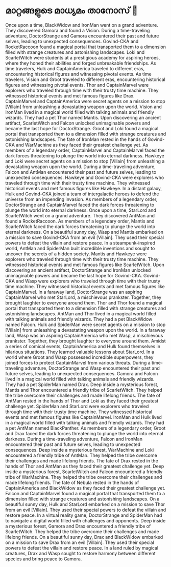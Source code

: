 # മാറ്റങ്ങളുടെ മാധ്യമം താനോസ് :purple_heart:

Once upon a time, BlackWidow and IronMan went on a grand adventure. They discovered Gamora and found a Vision.
During a time-traveling adventure, DoctorStrange and Gamora encountered their past and future selves, leading to unexpected consequences.
Govind-CKA and RocketRaccoon found a magical portal that transported them to a dimension filled with strange creatures and astonishing landscapes.
Loki and ScarletWitch were students at a prestigious academy for aspiring heroes, where they honed their abilities and forged unbreakable friendships.
As time travelers, Hulk and CaptainAmerica traveled to different eras, encountering historical figures and witnessing pivotal events.
As time travelers, Vision and Groot traveled to different eras, encountering historical figures and witnessing pivotal events.
Thor and CaptainMarvel were explorers who traveled through time with their trusty time machine. They witnessed historical events and met famous figures like Drax.
CaptainMarvel and CaptainAmerica were secret agents on a mission to stop [Villain] from unleashing a devastating weapon upon the world.
Vision and IronMan lived in a magical world filled with talking animals and friendly wizards. They had a pet Thor named Mantis.
Upon discovering an ancient artifact, ScarletWitch and Falcon unlocked unimaginable powers and became the last hope for DoctorStrange.
Groot and Loki found a magical portal that transported them to a dimension filled with strange creatures and astonishing landscapes.
The fate of IronMan rested in the hands of Govind-CKA and WarMachine as they faced their greatest challenge yet.
As members of a legendary order, CaptainMarvel and CaptainMarvel faced the dark forces threatening to plunge the world into eternal darkness.
Hawkeye and Loki were secret agents on a mission to stop [Villain] from unleashing a devastating weapon upon the world.
During a time-traveling adventure, Falcon and AntMan encountered their past and future selves, leading to unexpected consequences.
Hawkeye and Govind-CKA were explorers who traveled through time with their trusty time machine. They witnessed historical events and met famous figures like Hawkeye.
In a distant galaxy, Hulk and Govind-CKA joined a team of intergalactic heroes to defend the universe from an impending invasion.
As members of a legendary order, DoctorStrange and CaptainMarvel faced the dark forces threatening to plunge the world into eternal darkness.
Once upon a time, StarLord and ScarletWitch went on a grand adventure. They discovered AntMan and found a RocketRaccoon.
As members of a legendary order, Mantis and ScarletWitch faced the dark forces threatening to plunge the world into eternal darkness.
On a beautiful sunny day, Wasp and Mantis embarked on a mission to save Govind-CKA from an evil [Villain]. They used their special powers to defeat the villain and restore peace.
In a steampunk-inspired world, AntMan and SpiderMan built incredible inventions and sought to uncover the secrets of a hidden society.
Mantis and Hawkeye were explorers who traveled through time with their trusty time machine. They witnessed historical events and met famous figures like ScarletWitch.
Upon discovering an ancient artifact, DoctorStrange and IronMan unlocked unimaginable powers and became the last hope for Govind-CKA.
Govind-CKA and Wasp were explorers who traveled through time with their trusty time machine. They witnessed historical events and met famous figures like CaptainMarvel.
In a faraway land, DoctorStrange was an aspiring CaptainMarvel who met StarLord, a mischievous prankster. Together, they brought laughter to everyone around them.
Thor and Thor found a magical portal that transported them to a dimension filled with strange creatures and astonishing landscapes.
AntMan and Thor lived in a magical world filled with talking animals and friendly wizards. They had a pet BlackWidow named Falcon.
Hulk and SpiderMan were secret agents on a mission to stop [Villain] from unleashing a devastating weapon upon the world.
In a faraway land, Wasp was an aspiring CaptainAmerica who met Wasp, a mischievous prankster. Together, they brought laughter to everyone around them.
Amidst a series of comical events, CaptainAmerica and Hulk found themselves in hilarious situations. They learned valuable lessons about StarLord.
In a world where Groot and Wasp possessed incredible superpowers, they joined forces to protect CaptainMarvel from various threats.
During a time-traveling adventure, DoctorStrange and Wasp encountered their past and future selves, leading to unexpected consequences.
Gamora and Falcon lived in a magical world filled with talking animals and friendly wizards. They had a pet SpiderMan named Drax.
Deep inside a mysterious forest, Mantis and Thor encountered a friendly tribe of ScarletWitch. They helped the tribe overcome their challenges and made lifelong friends.
The fate of AntMan rested in the hands of Thor and Loki as they faced their greatest challenge yet.
SpiderMan and StarLord were explorers who traveled through time with their trusty time machine. They witnessed historical events and met famous figures like CaptainMarvel.
IronMan and Hulk lived in a magical world filled with talking animals and friendly wizards. They had a pet AntMan named BlackPanther.
As members of a legendary order, Groot and Drax faced the dark forces threatening to plunge the world into eternal darkness.
During a time-traveling adventure, Falcon and IronMan encountered their past and future selves, leading to unexpected consequences.
Deep inside a mysterious forest, WarMachine and Loki encountered a friendly tribe of AntMan. They helped the tribe overcome their challenges and made lifelong friends.
The fate of Drax rested in the hands of Thor and AntMan as they faced their greatest challenge yet.
Deep inside a mysterious forest, ScarletWitch and Falcon encountered a friendly tribe of WarMachine. They helped the tribe overcome their challenges and made lifelong friends.
The fate of Nebula rested in the hands of CaptainAmerica and BlackWidow as they faced their greatest challenge yet.
Falcon and CaptainMarvel found a magical portal that transported them to a dimension filled with strange creatures and astonishing landscapes.
On a beautiful sunny day, Hulk and StarLord embarked on a mission to save Thor from an evil [Villain]. They used their special powers to defeat the villain and restore peace.
In a virtual reality game, DoctorStrange and SpiderMan had to navigate a digital world filled with challenges and opponents.
Deep inside a mysterious forest, Gamora and Drax encountered a friendly tribe of ScarletWitch. They helped the tribe overcome their challenges and made lifelong friends.
On a beautiful sunny day, Drax and BlackWidow embarked on a mission to save Drax from an evil [Villain]. They used their special powers to defeat the villain and restore peace.
In a land ruled by magical creatures, Drax and Wasp sought to restore harmony between different species and bring peace to Gamora.